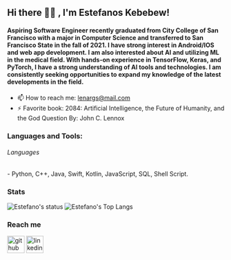 ## Hi there 👋🏾 , I'm Estefanos Kebebew!
#### Aspiring Software Engineer recently graduated from City College of San Francisco with a major in Computer Science and transferred to San Francisco State in the fall of 2021. I have strong interest in Android/IOS and web app development. I am also interested about AI and utilizing ML in the medical field. With hands-on experience in TensorFlow, Keras, and PyTorch, I have a strong understanding of AI tools and technologies. I am consistently seeking opportunities to expand my knowledge of the latest developments in the field.


- 📫 How to reach me: lenargs@mail.com
- ⚡ Favorite book: 2084: Artificial Intelligence, the Future of Humanity, and the God Question  By: John C. Lennox


<h3 align="left">Languages and Tools:</h3>
<h6> Languages </h6>
 - Python, C++, Java, Swift, Kotlin, JavaScript, SQL, Shell Script.


### Stats

![Estefano's status](https://github-readme-stats.vercel.app/api?username=Estefanos8080&count_private=true&hide_border=true&show_icons=true&hide_title=true&theme=dark) 
![Estefano's Top Langs](https://github-readme-stats.vercel.app/api/top-langs/?username=Estefanos8080&layout=compact&hide=php&hide_border=true&theme=dark)

 
### Reach me
[<img src='https://cdn.jsdelivr.net/npm/simple-icons@3.0.1/icons/github.svg' alt='github' height='40'>](https://github.com/Estefanos8080) [<img src='https://cdn.jsdelivr.net/npm/simple-icons@3.0.1/icons/linkedin.svg' alt='linkedin' height='40'>](https://www.linkedin.com/in/estefanos-kebebew1122b41b5/)  

 
